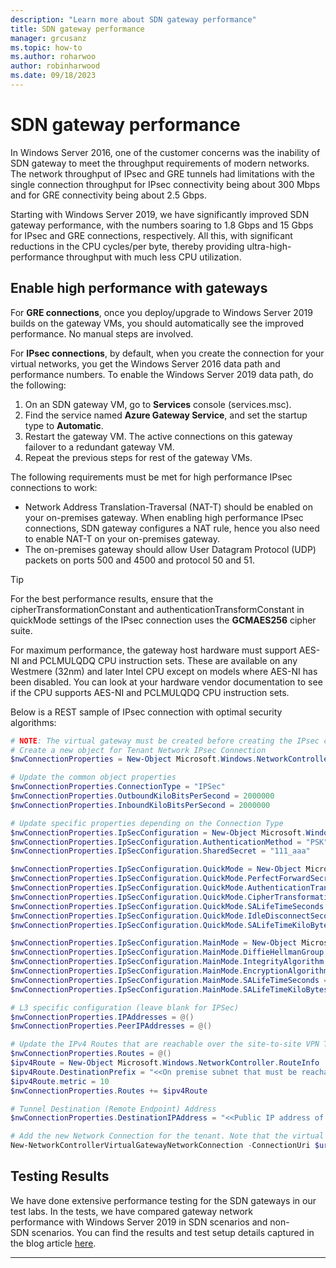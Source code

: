 ```yaml
---
description: "Learn more about SDN gateway performance"
title: SDN gateway performance
manager: grcusanz
ms.topic: how-to
ms.author: roharwoo
author: robinharwood
ms.date: 09/18/2023
---
```


# SDN gateway performance

In Windows Server 2016, one of the customer concerns was the inability of SDN gateway to meet the throughput requirements of modern networks. The network throughput of IPsec and GRE tunnels had limitations with the single connection throughput for IPsec connectivity being about 300 Mbps and for GRE connectivity being about 2.5 Gbps.

Starting with Windows Server 2019, we have significantly improved SDN gateway performance, with the numbers soaring to 1.8 Gbps and 15 Gbps for IPsec and GRE connections, respectively. All this, with significant reductions in the CPU cycles/per byte, thereby providing ultra-high-performance throughput with much less CPU utilization.

## Enable high performance with gateways

For **GRE connections**, once you deploy/upgrade to Windows Server 2019 builds on the gateway VMs, you should automatically see the improved performance. No manual steps are involved.

For **IPsec connections**, by default, when you create the connection for your virtual networks, you get the Windows Server 2016 data path and performance numbers. To enable the Windows Server 2019 data path, do the following:

   1. On an SDN gateway VM, go to **Services** console (services.msc).
   2. Find the service named **Azure Gateway Service**, and set the startup type to **Automatic**.
   3. Restart the gateway VM.
      The active connections on this gateway failover to a redundant gateway VM.
   4. Repeat the previous steps for rest of the gateway VMs.

The following requirements must be met for high performance IPsec connections to work:

- Network Address Translation-Traversal (NAT-T) should be enabled on your on-premises gateway. When enabling high performance IPsec connections, SDN gateway configures a NAT rule, hence you also need to enable NAT-T on your on-premises gateway.
- The on-premises gateway should allow User Datagram Protocol (UDP) packets on ports 500 and 4500 and protocol 50 and 51.

>[!TIP]
>For the best performance results, ensure that the cipherTransformationConstant and authenticationTransformConstant in quickMode settings of the IPsec connection uses the **GCMAES256** cipher suite.
>
>For maximum performance, the gateway host hardware must support AES-NI and PCLMULQDQ CPU instruction sets. These are available on any Westmere (32nm) and later Intel CPU except on models where AES-NI has been disabled. You can look at your hardware vendor documentation to see if the CPU supports AES-NI and PCLMULQDQ CPU instruction sets.

Below is a REST sample of IPsec connection with optimal security algorithms:

```PowerShell
# NOTE: The virtual gateway must be created before creating the IPsec connection. More details here.
# Create a new object for Tenant Network IPsec Connection
$nwConnectionProperties = New-Object Microsoft.Windows.NetworkController.NetworkConnectionProperties

# Update the common object properties
$nwConnectionProperties.ConnectionType = "IPSec"
$nwConnectionProperties.OutboundKiloBitsPerSecond = 2000000
$nwConnectionProperties.InboundKiloBitsPerSecond = 2000000

# Update specific properties depending on the Connection Type
$nwConnectionProperties.IpSecConfiguration = New-Object Microsoft.Windows.NetworkController.IpSecConfiguration
$nwConnectionProperties.IpSecConfiguration.AuthenticationMethod = "PSK"
$nwConnectionProperties.IpSecConfiguration.SharedSecret = "111_aaa"

$nwConnectionProperties.IpSecConfiguration.QuickMode = New-Object Microsoft.Windows.NetworkController.QuickMode
$nwConnectionProperties.IpSecConfiguration.QuickMode.PerfectForwardSecrecy = "PFS2048"
$nwConnectionProperties.IpSecConfiguration.QuickMode.AuthenticationTransformationConstant = "GCMAES256"
$nwConnectionProperties.IpSecConfiguration.QuickMode.CipherTransformationConstant = "GCMAES256"
$nwConnectionProperties.IpSecConfiguration.QuickMode.SALifeTimeSeconds = 3600
$nwConnectionProperties.IpSecConfiguration.QuickMode.IdleDisconnectSeconds = 500
$nwConnectionProperties.IpSecConfiguration.QuickMode.SALifeTimeKiloBytes = 2000

$nwConnectionProperties.IpSecConfiguration.MainMode = New-Object Microsoft.Windows.NetworkController.MainMode
$nwConnectionProperties.IpSecConfiguration.MainMode.DiffieHellmanGroup = "Group2"
$nwConnectionProperties.IpSecConfiguration.MainMode.IntegrityAlgorithm = "SHA256"
$nwConnectionProperties.IpSecConfiguration.MainMode.EncryptionAlgorithm = "AES256"
$nwConnectionProperties.IpSecConfiguration.MainMode.SALifeTimeSeconds = 28800
$nwConnectionProperties.IpSecConfiguration.MainMode.SALifeTimeKiloBytes = 2000

# L3 specific configuration (leave blank for IPSec)
$nwConnectionProperties.IPAddresses = @()
$nwConnectionProperties.PeerIPAddresses = @()

# Update the IPv4 Routes that are reachable over the site-to-site VPN Tunnel
$nwConnectionProperties.Routes = @()
$ipv4Route = New-Object Microsoft.Windows.NetworkController.RouteInfo
$ipv4Route.DestinationPrefix = "<<On premise subnet that must be reachable over the VPN tunnel. Ex: 10.0.0.0/24>>"
$ipv4Route.metric = 10
$nwConnectionProperties.Routes += $ipv4Route

# Tunnel Destination (Remote Endpoint) Address
$nwConnectionProperties.DestinationIPAddress = "<<Public IP address of the On-Premise VPN gateway. Ex: 192.168.3.4>>"

# Add the new Network Connection for the tenant. Note that the virtual gateway must be created before creating the IPsec connection. $uri is the REST URI of your deployment and must be in the form of “https://<REST URI>”
New-NetworkControllerVirtualGatewayNetworkConnection -ConnectionUri $uri -VirtualGatewayId $virtualGW.ResourceId -ResourceId "Contoso_IPSecGW" -Properties $nwConnectionProperties -Force
```

## Testing Results

We have done extensive performance testing for the SDN gateways in our test labs. In the tests, we have compared gateway network performance with Windows Server 2019 in SDN scenarios and non-SDN scenarios. You can find the results and test setup details captured in the blog article
[here](https://techcommunity.microsoft.com/t5/networking-blog/top-10-networking-features-in-windows-server-2019-6-high/ba-p/339766).

---
